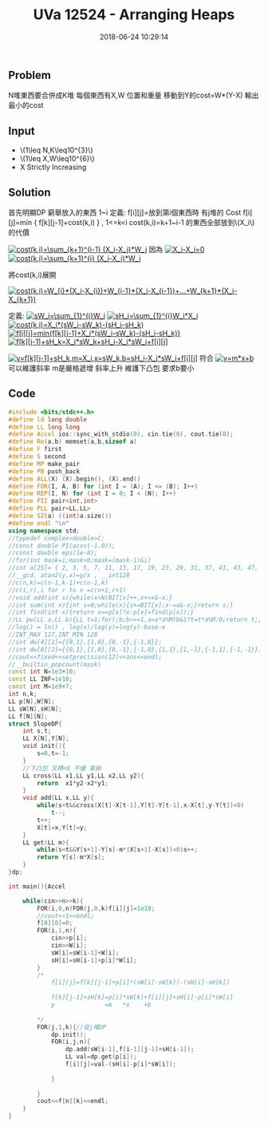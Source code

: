 ﻿---
title: UVa 12524 - Arranging Heaps
layout: post
date: 2018-06-24 10:29:14
comment: true
categories: ACM
tags:
- DP
- Slope Optimization
- Convex hull
- UVa

---
## Problem
N堆東西要合併成K堆
每個東西有X,W 位置和重量
移動到Y的cost=W*(Y-X)
輸出最小的cost
## Input
<script type="text/javascript" src="http://cdn.mathjax.org/mathjax/latest/MathJax.js?config=default"></script>

* \\(1\leq N,K\leq10^{3}\\)
* \\(1\leq X,W\leq10^{6}\\)
*  X Strictly Increasing

<!--more-->

## Solution
首先明顯DP
窮舉放入的東西 1~i
定義: f[i][j]=放到第i個東西時 有j堆的 Cost
f[i][j]=min { f[k][j-1]+cost(k,i) } , 1<=k<i
cost(k,i)=k+1~i-1 的東西全部放到\\(X_i\\)的代價

<a href="https://www.codecogs.com/eqnedit.php?latex=cost(k,i)=\sum_{k&plus;1}^{i-1}&space;(X_i-X_j)*W_j" target="_blank"><img src="https://latex.codecogs.com/gif.latex?cost(k,i)=\sum_{k&plus;1}^{i-1}&space;(X_i-X_j)*W_j" title="cost(k,i)=\sum_{k+1}^{i-1} (X_i-X_j)*W_j" /></a>
因為 <a href="https://www.codecogs.com/eqnedit.php?latex=X_i-X_i=0" target="_blank"><img src="https://latex.codecogs.com/gif.latex?X_i-X_i=0" title="X_i-X_i=0" /></a>
<a href="https://www.codecogs.com/eqnedit.php?latex=cost(k,i)=\sum_{k&plus;1}^{i}&space;(X_i-X_j)*W_j" target="_blank"><img src="https://latex.codecogs.com/gif.latex?cost(k,i)=\sum_{k&plus;1}^{i}&space;(X_i-X_j)*W_j" title="cost(k,i)=\sum_{k+1}^{i} (X_i-X_j)*W_j" /></a>

將cost(k,i)展開

<a href="https://www.codecogs.com/eqnedit.php?latex=cost(k,i)=W_{i}*(X_i-X_{i})&plus;W_{i-1}*(X_i-X_{i-1})&plus;...&plus;W_{k&plus;1}*(X_i-X_{k&plus;1})" target="_blank"><img src="https://latex.codecogs.com/gif.latex?cost(k,i)=W_{i}*(X_i-X_{i})&plus;W_{i-1}*(X_i-X_{i-1})&plus;...&plus;W_{k&plus;1}*(X_i-X_{k&plus;1})" title="cost(k,i)=W_{i}*(X_i-X_{i})+W_{i-1}*(X_i-X_{i-1})+...+W_{k+1}*(X_i-X_{k+1})" /></a>


定義:
<a href="https://www.codecogs.com/eqnedit.php?latex=sW_i=\sum_{1}^{i}W_i" target="_blank"><img src="https://latex.codecogs.com/gif.latex?sW_i=\sum_{1}^{i}W_i" title="sW_i=\sum_{1}^{i}W_i" /></a>
<a href="https://www.codecogs.com/eqnedit.php?latex=sH_i=\sum_{1}^{i}W_i*X_i" target="_blank"><img src="https://latex.codecogs.com/gif.latex?sH_i=\sum_{1}^{i}W_i*X_i" title="sH_i=\sum_{1}^{i}W_i*X_i" /></a>
<a href="https://www.codecogs.com/eqnedit.php?latex=cost(k,i)=X_i*(sW_i-sW_k)-(sH_i-sH_k)" target="_blank"><img src="https://latex.codecogs.com/gif.latex?cost(k,i)=X_i*(sW_i-sW_k)-(sH_i-sH_k)" title="cost(k,i)=X_i*(sW_i-sW_k)-(sH_i-sH_k)" /></a>
<a href="https://www.codecogs.com/eqnedit.php?latex=f[i][j]=min{f[k][j-1]&plus;X_i*(sW_i-sW_k)-(sH_i-sH_k)}" target="_blank"><img src="https://latex.codecogs.com/gif.latex?f[i][j]=min{f[k][j-1]&plus;X_i*(sW_i-sW_k)-(sH_i-sH_k)}" title="f[i][j]=min{f[k][j-1]+X_i*(sW_i-sW_k)-(sH_i-sH_k)}" /></a>
<a href="https://www.codecogs.com/eqnedit.php?latex=f[k][j-1]&plus;sH_k=X_i*sW_k&plus;sH_i-X_i*sW_i&plus;f[i][j]" target="_blank"><img src="https://latex.codecogs.com/gif.latex?f[k][j-1]&plus;sH_k=X_i*sW_k&plus;sH_i-X_i*sW_i&plus;f[i][j]" title="f[k][j-1]+sH_k=X_i*sW_k+sH_i-X_i*sW_i+f[i][j]" /></a>

<a href="https://www.codecogs.com/eqnedit.php?latex=y=f[k][j-1]&plus;sH_k,m=X_i,x=sW_k,b=sH_i-X_i*sW_i&plus;f[i][j]" target="_blank"><img src="https://latex.codecogs.com/gif.latex?y=f[k][j-1]&plus;sH_k,m=X_i,x=sW_k,b=sH_i-X_i*sW_i&plus;f[i][j]" title="y=f[k][j-1]+sH_k,m=X_i,x=sW_k,b=sH_i-X_i*sW_i+f[i][j]" /></a>
符合 <a href="https://www.codecogs.com/eqnedit.php?latex=y=m*x&plus;b" target="_blank"><img src="https://latex.codecogs.com/gif.latex?y=m*x&plus;b" title="y=m*x+b" /></a>  可以維護斜率
m是嚴格遞增 斜率上升 維護下凸包
要求b要小

## Code
```cpp
#include <bits/stdc++.h>
#define ld long double
#define LL long long
#define Accel ios::sync_with_stdio(0), cin.tie(0), cout.tie(0);
#define Re(a,b) memset(a,b,sizeof a)
#define F first
#define S second
#define MP make_pair
#define PB push_back
#define ALL(X) (X).begin(), (X).end()
#define FOR(I, A, B) for (int I = (A); I <= (B); I++)
#define REP(I, N) for (int I = 0; I < (N); I++)
#define PII pair<int,int>
#define PLL pair<LL,LL>
#define SZ(a) ((int)a.size())
#define endl "\n" 
using namespace std;
//typedef complex<double>C;
//const double PI(acos(-1.0));
//const double eps(1e-8);
//for(int mask=i;mask>0;mask=(mask-1)&i)
//int a[25]= { 2, 3, 5, 7, 11, 13, 17, 19, 23, 29, 31, 37, 41, 43, 47, 53, 59, 61, 67, 71, 73, 79, 83, 89, 97 };
//__gcd, atan2(y,x)=y/x , __int128
//c(n,k)=c(n-1,k-1)+c(n-1,k)
//c(i,r),i for r to n =c(n+1,r+1)
//void add(int x){while(x<N)BIT[x]++,x+=x&-x;}
//int sum(int x){int s=0;while(x){s+=BIT[x];x-=x&-x;}return s;}
//int find(int x){return x==p[x]?x:p[x]=find(p[x]);}
//LL pw(LL a,LL b){LL t=1;for(;b;b>>=1,a=a*a%M)b&1?t=t*a%M:0;return t;}
//log() = ln() , log(x)/log(y)=log(y)-base-x
//INT_MAX 127,INT_MIN 128
//int dw[4][2]={{0,1},{1,0},{0,-1},{-1,0}};
//int dw[8][2]={{0,1},{1,0},{0,-1},{-1,0},{1,1},{1,-1},{-1,1},{-1,-1}};
//cout<<fixed<<setprecision(12)<<ans<<endl;
//__builtin_popcount(mask)
const int N=1e3+10;
const LL INF=1e18;
const int M=1e9+7;
int n,k;
LL p[N],W[N];
LL sW[N],sH[N];
LL f[N][N];
struct SlopeDP{
	int s,t;
	LL X[N],Y[N];
	void init(){
		s=0,t=-1;
	}
	//下凸包 叉積<0 不優 拿掉
	LL cross(LL x1,LL y1,LL x2,LL y2){
		return 	x1*y2-x2*y1;
	}
	void add(LL x,LL y){
		while(s<t&&cross(X[t]-X[t-1],Y[t]-Y[t-1],x-X[t],y-Y[t])<0)
			t--;
		t++;
		X[t]=x,Y[t]=y;
	}
	LL get(LL m){
		while(s<t&&Y[s+1]-Y[s]-m*(X[s+1]-X[s])<0)s++;
		return Y[s]-m*X[s];
	}
}dp;

int main(){Accel

	while(cin>>n>>k){
		FOR(i,0,n)FOR(j,0,k)f[i][j]=1e18;
		//cout<<1<<endl;
		f[0][0]=0;
		FOR(i,1,n){
			cin>>p[i];
			cin>>W[i];
			sW[i]=sW[i-1]+W[i];
			sH[i]=sH[i-1]+p[i]*W[i];
		}
		/*
			f[i][j]=f[k][j-1]+p[i]*(sW[i]-sW[k])-(sH[i]-sH[k])
			
			f[k][j-1]+sH[k]=p[i]*sW[k]+f[i][j]+sH[i]-p[i]*sW[i]
			y              =m   *x    +b
			
		*/
		FOR(j,1,k){//從j堆DP 
			dp.init();
			FOR(i,j,n){
				dp.add(sW[i-1],f[i-1][j-1]+sH[i-1]);
				LL val=dp.get(p[i]);
				f[i][j]=val-(sH[i]-p[i]*sW[i]);
				
			}
			
		}
		cout<<f[n][k]<<endl;
	}
}
```
